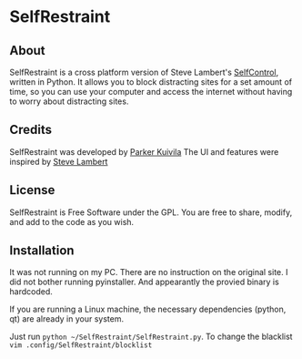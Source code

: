 SelfRestraint
=============

About
-----
SelfRestraint is a cross platform version of Steve Lambert's [SelfControl](http://github.com/slambert/selfcontrol), written in Python. It allows you to block distracting sites for a set amount of time, so you can use your computer and access the internet without having to worry about distracting sites.

Credits
-------
SelfRestraint was developed by [Parker Kuivila](http://parker.kuivi.la)
The UI and features were inspired by [Steve Lambert](http://visitsteve.com/)

License
-------
SelfRestraint is Free Software under the GPL. You are free to share, modify, and add to the code as you wish.

Installation
------------
It was not running on my PC.  There are no instruction on the original site. I did not bother running pyinstaller. And appearantly the provied binary is hardcoded. 

If you are running a Linux machine, the necessary dependencies (python, qt) are already in your system.

Just run
```python ~/SelfRestraint/SelfRestraint.py```.
To change the blacklist 
```vim .config/SelfRestraint/blocklist```
